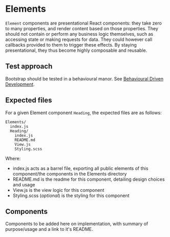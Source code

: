 # Elements

`Element` components are presentational React components: they take zero to many properties, and render content based on those properties. They should not contain or perform any business logic themselves, such as accessing state or making requests for data. They could however call callbacks provided to them to trigger these effects. By staying presentational, they thus become highly composable and reusable.

## Test approach

Bootstrap should be tested in a behavioural manor. See [Behavioural Driven Development](../../docs/Test.md#style-of-test).

## Expected files

For a given Element component `Heading`, the expected files are as follows:

```
Elements/
  index.js
  Heading/
    index.js
    README.md
    View.js
    Styling.scss
```

Where:

- index.js acts as a barrel file, exporting all public elements of this component/the components in the Elements directory
- README.md is the readme for this component, detailing design choices and usage
- View.js is the view logic for this component
- Styling.scss (_optional_) is the styling for this component

## Components

Components to be added here on implementation, with summary of purpose/usage and a link to it's README.
